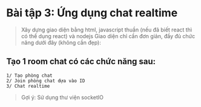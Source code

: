 # Bài tập 3: Ứng dụng chat realtime

> Xây dựng giao diện bằng html, javascript thuần (nếu đã biết react thì có thể dụng react) và nodejs
> Giao diện chỉ cần đơn giản, đầy đủ chức năng dưới đây (không cần đẹp):
## Tạo 1 room chat có các chức năng sau:
    1/ Tạo phòng chat
    2/ Join phòng chat dựa vào ID
    3/ Chat realtime

> Gợi ý: Sử dụng thư viện socketIO

